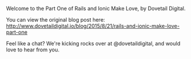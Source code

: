 Welcome to the Part One of Rails and Ionic Make Love, by Dovetail Digital.

You can view the original blog post here: 
http://www.dovetaildigital.io/blog/2015/8/21/rails-and-ionic-make-love-part-one

Feel like a chat? We're kicking rocks over at @dovetaildigital, and would love to hear from you. 
